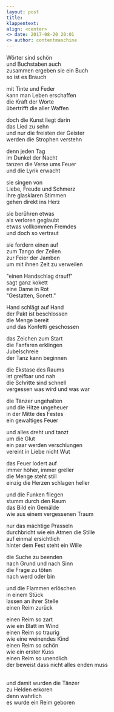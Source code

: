 ```yaml
---
layout: post
title: 
klappentext:
align: <center>
<> date: 2017-08-20 20:01
<> author: contentmaschine
---
```


Wörter sind schön <br>
und Buchstaben auch <br>
zusammen ergeben sie ein Buch <br>
so ist es Brauch <br>

mit Tinte und Feder <br>
kann man Leben erschaffen <br>
die Kraft der Worte <br>
übertrifft die aller Waffen <br>

doch die Kunst liegt darin <br>
das Lied zu sehn <br>
und nur die freisten der Geister <br>
werden die Strophen verstehn <br>

denn jeden Tag <br>
im Dunkel der Nacht <br>
tanzen die Verse ums Feuer <br>
und die Lyrik erwacht <br>

sie singen von <br>
Liebe, Freude und Schmerz <br>
ihre glasklaren Stimmen <br>
gehen direkt ins Herz <br>

sie berühren etwas <br>
als verloren geglaubt <br>
etwas vollkommen Fremdes <br>
und doch so vertraut <br>

sie fordern einen auf <br>
zum Tango der Zeilen <br>
zur Feier der Jamben <br>
um mit ihnen Zeit zu verweilen <br>

"einen Handschlag drauf!" <br>
sagt ganz kokett <br>
eine Dame in Rot <br>
"Gestatten, Sonett." <br>

Hand schlägt auf Hand <br>
der Pakt ist beschlossen <br>
die Menge bereit <br>
und das Konfetti geschossen <br>

das Zeichen zum Start <br>
die Fanfaren erklingen <br>
Jubelschreie <br>
der Tanz kann beginnen <br>

die Ekstase des Raums <br>
ist greifbar und nah <br>
die Schritte sind schnell <br>
vergessen was wird und was war <br>

die Tänzer ungehalten <br>
und die Hitze ungeheuer <br>
in der Mitte des Festes <br>
ein gewaltiges Feuer <br>

und alles dreht und tanzt <br>
um die Glut <br>
ein paar werden verschlungen <br>
vereint in Liebe nicht Wut <br>

das Feuer lodert auf <br>
immer höher, immer greller <br>
die Menge steht still <br>
einzig die Herzen schlagen heller <br>

und die Funken fliegen <br>
stumm durch den Raum <br>
das Bild ein Gemälde <br>
wie aus einem vergessenen Traum <br>

nur das mächtige Prasseln <br>
durchbricht wie ein Atmen die Stille <br>
auf einmal ersichtlich <br>
hinter dem Fest steht ein Wille <br>

die Suche zu beenden <br>
nach Grund und nach Sinn <br>
die Frage zu töten <br>
nach werd oder bin <br>

und die Flammen erlöschen <br>
in einem Stück <br>
lassen an ihrer Stelle <br>
einen Reim zurück <br>

einen Reim so zart <br>
wie ein Blatt im Wind <br>
einen Reim so traurig <br>
wie eine weinendes Kind <br>
einen Reim so schön <br>
wie ein erster Kuss <br>
einen Reim so unendlich <br>
der beweist dass nicht alles enden muss <br> <br>


und damit wurden die Tänzer <br>
zu Helden erkoren <br>
denn wahrlich <br>
es wurde ein Reim geboren <br>

